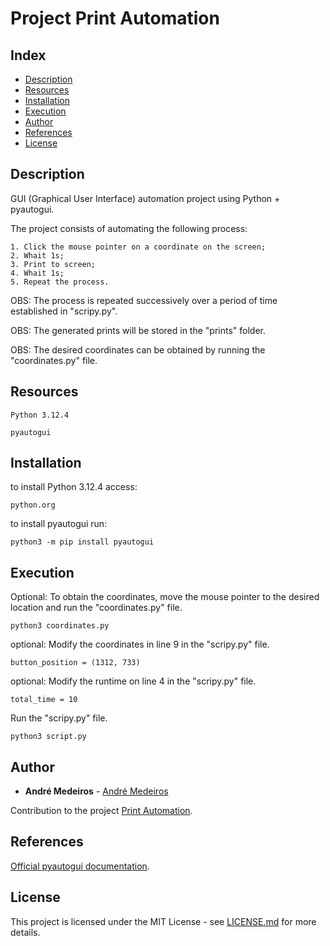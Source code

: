 # Project Print Automation

## Index
- [Description](#Description)
- [Resources](#Resources)
- [Installation](#Installation)
- [Execution](#Execution)
- [Author](#Author)
- [References](#References)
- [License](#License)

## Description
GUI (Graphical User Interface) automation project using Python + pyautogui.

The project consists of automating the following process:
```
1. Click the mouse pointer on a coordinate on the screen;
2. Whait 1s;
3. Print to screen;
4. Whait 1s;
5. Repeat the process.
```

OBS: The process is repeated successively over a period of time established in "scripy.py".

OBS: The generated prints will be stored in the "prints" folder.

OBS: The desired coordinates can be obtained by running the "coordinates.py" file.

## Resources
```
Python 3.12.4

pyautogui
```

## Installation

to install Python 3.12.4 access: 
```
python.org
```

to install pyautogui run: 
```
python3 -m pip install pyautogui
```

## Execution

Optional: To obtain the coordinates, move the mouse pointer to the desired location and run the "coordinates.py" file.
```
python3 coordinates.py
```
optional: Modify the coordinates in line 9 in the "scripy.py" file.
```
button_position = (1312, 733)
```

optional: Modify the runtime on line 4 in the "scripy.py" file.
```
total_time = 10
```

Run the "scripy.py" file.
```
python3 script.py
```

## Author

* **André Medeiros** - [André Medeiros](https://github.com/andreemedeiros)

Contribution to the project [Print Automation](https://github.com/andreemedeiros/Print-Automation/graphs/contributors).

## References

[Official pyautogui documentation](https://pyautogui.readthedocs.io/en/latest/#).


## License
This project is licensed under the MIT License - see [LICENSE.md](LICENSE.md) for more details.
